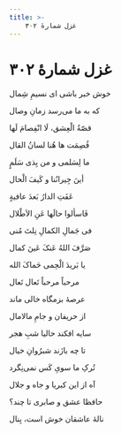 ```yaml
---
title: >-
    غزل شمارهٔ ۳۰۲
---
```

# غزل شمارهٔ ۳۰۲

<div class="b" id="bn1"><div class="m1"><p>خوش خبر باشی ای نسیمِ شِمال</p></div>
<div class="m2"><p>که به ما می‌رسد زمانِ وصال</p></div></div>
<div class="b" id="bn2"><div class="m1"><p>قصّةُ الْعِشق، لَا انْفِصامَ لَها</p></div>
<div class="m2"><p>فُصِمَت ها هُنا لسانُ القال</p></div></div>
<div class="b" id="bn3"><div class="m1"><p>ما لِسَلمی و من بِذی سَلَمٍ</p></div>
<div class="m2"><p>أینَ جِیرانُنا و کَیفَ الْحال</p></div></div>
<div class="b" id="bn4"><div class="m1"><p>عَفَتِ الدارُ بَعدَ عافیةٍ</p></div>
<div class="m2"><p>فَاسألوا حالَها عَنِ الاَطْلال</p></div></div>
<div class="b" id="bn5"><div class="m1"><p>فی جَمالِ الکمالِ نِلتَ مُنی</p></div>
<div class="m2"><p>صَرَّفَ اللهُ عَنکَ عَینَ کمال</p></div></div>
<div class="b" id="bn6"><div class="m1"><p>یا بَریدَ الْحِمی حَماکَ الله</p></div>
<div class="m2"><p>مرحباً مرحباً تَعال تَعال</p></div></div>
<div class="b" id="bn7"><div class="m1"><p>عرصهٔ بزمگاه خالی ماند</p></div>
<div class="m2"><p>از حریفان و جامِ مالامال</p></div></div>
<div class="b" id="bn8"><div class="m1"><p>سایه افکند حالیا شبِ هجر</p></div>
<div class="m2"><p>تا چه بازَند شبرُوانِ خیال</p></div></div>
<div class="b" id="bn9"><div class="m1"><p>تُرکِ ما سویِ کَس نمی‌نِگرد</p></div>
<div class="m2"><p>آه از این کبریا و جاه و جلال</p></div></div>
<div class="b" id="bn10"><div class="m1"><p>حافظا عشق و صابری تا چند؟</p></div>
<div class="m2"><p>نالهٔ عاشقان خوش است، بِنال</p></div></div>

